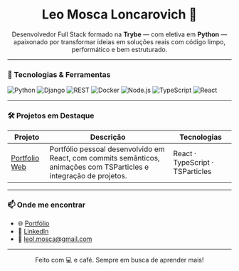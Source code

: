 <h1 align="center">Leo Mosca Loncarovich 👋</h1>

<p align="center">
  Desenvolvedor Full Stack formado na <strong>Trybe</strong> — com eletiva em <strong>Python</strong> — apaixonado por transformar ideias em soluções reais com código limpo, performático e bem estruturado.
</p>

---

### 🚀 Tecnologias & Ferramentas

![Python](https://img.shields.io/badge/Python-3776AB?style=for-the-badge&logo=python&logoColor=white)
![Django](https://img.shields.io/badge/Django-092E20?style=for-the-badge&logo=django&logoColor=white)
![REST](https://img.shields.io/badge/REST_API-FF6C37?style=for-the-badge&logo=fastapi&logoColor=white)
![Docker](https://img.shields.io/badge/Docker-2496ED?style=for-the-badge&logo=docker&logoColor=white)
![Node.js](https://img.shields.io/badge/Node.js-339933?style=for-the-badge&logo=node.js&logoColor=white)
![TypeScript](https://img.shields.io/badge/TypeScript-3178C6?style=for-the-badge&logo=typescript&logoColor=white)
![React](https://img.shields.io/badge/React-20232A?style=for-the-badge&logo=react&logoColor=61DAFB)

---

### 🛠 Projetos em Destaque

| Projeto | Descrição | Tecnologias |
|--------|-----------|-------------|
| [Portfolio Web](https://github.com/leomloncarovich/leomloncarovich.github.io) | Portfólio pessoal desenvolvido em React, com commits semânticos, animações com TSParticles e integração de projetos. | React · TypeScript · TSParticles |

---

### 📫 Onde me encontrar

- 🌐 [Portfólio](https://leomloncarovich.github.io/)
- 💼 [LinkedIn](https://www.linkedin.com/in/leomloncarovich/)
- 📧 leol.mosca@gmail.com

---

<p align="center">
  Feito com 💻 e café. Sempre em busca de aprender mais!
</p>

